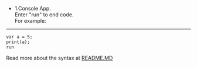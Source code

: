 - 1.Console App.\
Enter "run" to end code.\
For example:
___________
    var a = 5;
    print(a);
    run

Read more about the syntax at [README.MD](https://github.com/Mars-FeiFei/FeiSharp/blob/main/README.md)